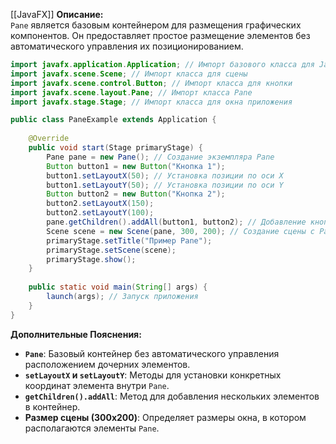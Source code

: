[[JavaFX]]
**Описание:**  
`Pane` является базовым контейнером для размещения графических компонентов. Он предоставляет простое размещение элементов без автоматического управления их позиционированием.

```java ignore
import javafx.application.Application; // Импорт базового класса для JavaFX-приложений
import javafx.scene.Scene; // Импорт класса для сцены
import javafx.scene.control.Button; // Импорт класса для кнопки
import javafx.scene.layout.Pane; // Импорт класса Pane
import javafx.stage.Stage; // Импорт класса для окна приложения

public class PaneExample extends Application {
    
    @Override
    public void start(Stage primaryStage) {
        Pane pane = new Pane(); // Создание экземпляра Pane
        Button button1 = new Button("Кнопка 1");
        button1.setLayoutX(50); // Установка позиции по оси X
        button1.setLayoutY(50); // Установка позиции по оси Y
        Button button2 = new Button("Кнопка 2");
        button2.setLayoutX(150);
        button2.setLayoutY(100);
        pane.getChildren().addAll(button1, button2); // Добавление кнопок в Pane
        Scene scene = new Scene(pane, 300, 200); // Создание сцены с Pane и заданными размерами
        primaryStage.setTitle("Пример Pane");
        primaryStage.setScene(scene);
        primaryStage.show();
    }
    
    public static void main(String[] args) {
        launch(args); // Запуск приложения
    }
}
```

**Дополнительные Пояснения:**

- **`Pane`**: Базовый контейнер без автоматического управления расположением дочерних элементов.
- **`setLayoutX` и `setLayoutY`**: Методы для установки конкретных координат элемента внутри `Pane`.
- **`getChildren().addAll`**: Метод для добавления нескольких элементов в контейнер.
- **Размер сцены (300x200)**: Определяет размеры окна, в котором располагаются элементы `Pane`.
